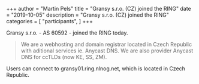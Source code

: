 +++
author = "Martin Pels"
title = "Gransy s.r.o. (CZ) joined the RING"
date = "2019-10-05"
description = "Gransy s.r.o. (CZ) joined the RING"
categories = [
    "participants",
]
+++

Gransy s.r.o. - AS 60592 - joined the RING today.

> We are a webhosting and domain registrar located in Czech Republic with aditional services ie. Anycast DNS. We are also provider Anycast DNS for ccTLDs (now KE, SS, ZM).

Users can connect to gransy01.ring.nlnog.net, which is located in Czech Republic.

